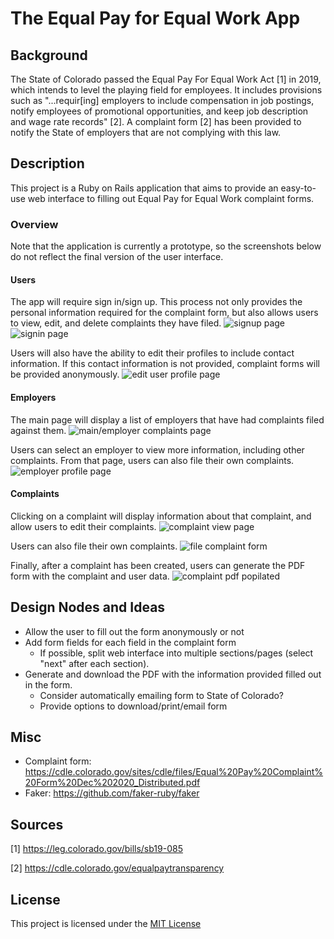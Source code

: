 # The Equal Pay for Equal Work App

## Background
The State of Colorado passed the Equal Pay For Equal Work Act [1] in 2019, which intends to level the playing field for employees. It includes provisions such as "...requir[ing] employers to include compensation in job postings, notify employees of promotional opportunities, and keep job description and wage rate records" [2]. A complaint form [2] has been provided to notify the State of employers that are not complying with this law.

## Description
This project is a Ruby on Rails application that aims to provide an easy-to-use web interface to filling out Equal Pay for Equal Work complaint forms.

### Overview
Note that the application is currently a prototype, so the screenshots below do not reflect the final version of the user interface.

#### Users
The app will require sign in/sign up. This process not only provides the personal information required for the complaint form, but also allows users to view, edit, and delete complaints they have filed.
![signup page](/readme_images/sign_up.png)
![signin page](/readme_images/sign_in.png)

Users will also have the ability to edit their profiles to include contact information. If this contact information is not provided, complaint forms will be provided anonymously.
![edit user profile page](/readme_images/edit_user.png)

#### Employers
The main page will display a list of employers that have had complaints filed against them.
![main/employer complaints page](/readme_images/main_page.png)

Users can select an employer to view more information, including other complaints. From that page, users can also file their own complaints.
![employer profile page](/readme_images/employer_profile.png)

#### Complaints
Clicking on a complaint will display information about that complaint, and allow users to edit their complaints.
![complaint view page](/readme_images/complaint_view.png)

Users can also file their own complaints.
![file complaint form](/readme_images/complaint_form.png)

Finally, after a complaint has been created, users can generate the PDF form with the complaint and user data.
![complaint pdf popilated](/readme_images/generated_pdf.png)

## Design Nodes and Ideas
* Allow the user to fill out the form anonymously or not
* Add form fields for each field in the complaint form
    * If possible, split web interface into multiple sections/pages (select "next" after each section).
* Generate and download the PDF with the information provided filled out in the form.
    * Consider automatically emailing form to State of Colorado?
    * Provide options to download/print/email form

## Misc
* Complaint form: https://cdle.colorado.gov/sites/cdle/files/Equal%20Pay%20Complaint%20Form%20Dec%202020_Distributed.pdf
* Faker: https://github.com/faker-ruby/faker

## Sources
[1] https://leg.colorado.gov/bills/sb19-085

[2] https://cdle.colorado.gov/equalpaytransparency

## License
This project is licensed under the [MIT License](LICENSE)
